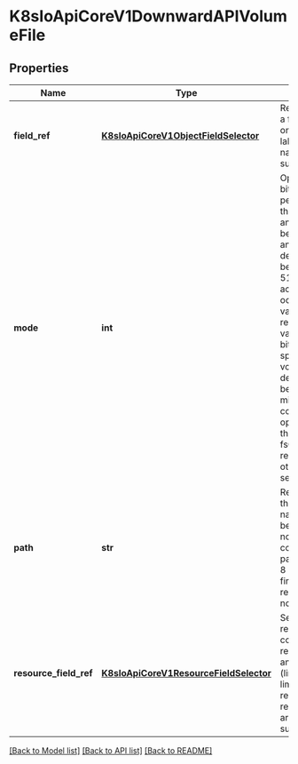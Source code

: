 # K8sIoApiCoreV1DownwardAPIVolumeFile

## Properties
Name | Type | Description | Notes
------------ | ------------- | ------------- | -------------
**field_ref** | [**K8sIoApiCoreV1ObjectFieldSelector**](K8sIoApiCoreV1ObjectFieldSelector.md) | Required: Selects a field of the pod: only annotations, labels, name and namespace are supported. | [optional] 
**mode** | **int** | Optional: mode bits used to set permissions on this file, must be an octal value between 0000 and 0777 or a decimal value between 0 and 511. YAML accepts both octal and decimal values, JSON requires decimal values for mode bits. If not specified, the volume defaultMode will be used. This might be in conflict with other options that affect the file mode, like fsGroup, and the result can be other mode bits set. | [optional] 
**path** | **str** | Required: Path is  the relative path name of the file to be created. Must not be absolute or contain the &#39;..&#39; path. Must be utf-8 encoded. The first item of the relative path must not start with &#39;..&#39; | [default to '']
**resource_field_ref** | [**K8sIoApiCoreV1ResourceFieldSelector**](K8sIoApiCoreV1ResourceFieldSelector.md) | Selects a resource of the container: only resources limits and requests (limits.cpu, limits.memory, requests.cpu and requests.memory) are currently supported. | [optional] 

[[Back to Model list]](../README.md#documentation-for-models) [[Back to API list]](../README.md#documentation-for-api-endpoints) [[Back to README]](../README.md)


